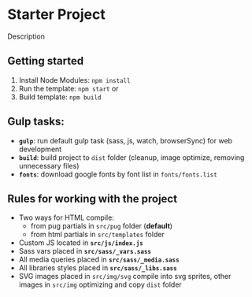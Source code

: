 # Starter Project


Description

## Getting started

1. Install Node Modules: `npm install`
2. Run the template: `npm start` or
3. Build template: `npm build`


## Gulp tasks:

- **`gulp`**: run default gulp task (sass, js, watch, browserSync) for web development
- **`build`**: build project to `dist` folder (cleanup, image optimize, removing unnecessary files)
- **`fonts`**: download google fonts by font list in `fonts/fonts.list`


## Rules for working with the project

- Two ways for HTML compile:
  - from pug partials in `src/pug` folder (**default**)
  - from html partials in `src/templates` folder
- Custom JS located in **`src/js/index.js`**
- Sass vars placed in **`src/sass/_vars.sass`**
- All media queries placed in **`src/sass/_media.sass`**
- All libraries styles placed in **`src/sass/_libs.sass`**
- SVG images placed in `src/img/svg` compile into svg sprites, other images in `src/img` optimizing and copy `dist` folder
